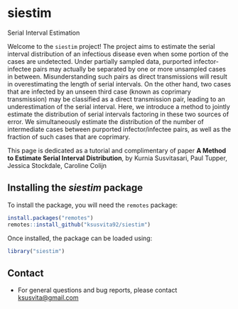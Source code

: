 # siestim
Serial Interval Estimation

Welcome to the `siestim` project! The project aims to estimate the serial interval distribution of an infectious disease even when some portion of the cases are undetected. Under partially sampled data, purported infector-infectee pairs may actually be separated by one or more unsampled cases in between. Misunderstanding such pairs as direct transmissions will result in overestimating the length of serial intervals. On the other hand, two cases that are infected by an unseen third case (known as coprimary transmission) may be classified as a direct transmission pair, leading to an underestimation of the serial interval. Here, we introduce a method to jointly estimate the distribution of serial intervals factoring in these two sources of error. We simultaneously estimate the distribution of the number of intermediate cases between purported infector/infectee pairs, as well as the fraction of such cases that are coprimary. 


This page is dedicated as a tutorial and complimentary of paper 
**A Method to Estimate Serial Interval Distribution**, by
Kurnia Susvitasari, Paul Tupper, Jessica Stockdale, Caroline Colijn


## Installing the *siestim* package
To install the package, you will need the `remotes` package:

```r
install.packages("remotes")
remotes::install_github("ksusvita92/siestim")
```


Once installed, the package can be loaded using:

```r
library("siestim")
```

## Contact
- For general questions and bug reports, please contact <ksusvita@gmail.com>
